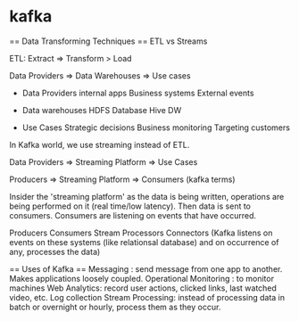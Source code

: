 # kafka

== Data Transforming Techniques ==
ETL vs Streams

ETL: Extract => Transform > Load

Data Providers => Data Warehouses => Use cases

* Data Providers
internal apps
Business systems
External events

* Data warehouses
HDFS
Database
Hive DW

* Use Cases
Strategic decisions
Business monitoring
Targeting customers



In Kafka world, we use streaming instead of ETL.

Data Providers => Streaming Platform => Use Cases

Producers => Streaming Platform => Consumers   (kafka terms)

Insider the 'streaming platform' as the data is being written, operations are being performed on it (real time/low latency). Then data is sent to consumers. Consumers are listening on events that have occurred.

Producers
Consumers
Stream Processors
Connectors (Kafka listens on events on these systems (like relationsal database) and on occurrence of any, processes the data)


== Uses of Kafka ==
Messaging : send message from one app to another. Makes applications loosely coupled.
Operational Monitoring : to monitor machines
Web Analytics: record user actions, clicked links, last watched video, etc.
Log collection
Stream Processing: instead of processing data in batch or overnight or hourly, process them as they occur.

